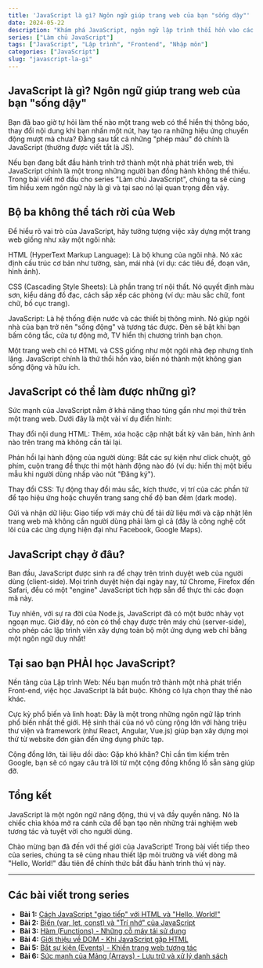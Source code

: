 ```yaml
---
title: 'JavaScript là gì? Ngôn ngữ giúp trang web của bạn "sống dậy"'
date: 2024-05-22
description: "Khám phá JavaScript, ngôn ngữ lập trình thổi hồn vào các trang web, biến chúng từ những tài liệu tĩnh thành các ứng dụng tương tác và sống động."
series: ["Làm chủ JavaScript"]
tags: ["JavaScript", "Lập trình", "Frontend", "Nhập môn"]
categories: ["JavaScript"]
slug: "javascript-la-gi"
---
```


## JavaScript là gì? Ngôn ngữ giúp trang web của bạn "sống dậy"

Bạn đã bao giờ tự hỏi làm thế nào một trang web có thể hiển thị thông báo, thay đổi nội dung khi bạn nhấn một nút, hay tạo ra những hiệu ứng chuyển động mượt mà chưa? Đằng sau tất cả những "phép màu" đó chính là JavaScript (thường được viết tắt là JS).

Nếu bạn đang bắt đầu hành trình trở thành một nhà phát triển web, thì JavaScript chính là một trong những người bạn đồng hành không thể thiếu. Trong bài viết mở đầu cho series "Làm chủ JavaScript", chúng ta sẽ cùng tìm hiểu xem ngôn ngữ này là gì và tại sao nó lại quan trọng đến vậy.

## Bộ ba không thể tách rời của Web

Để hiểu rõ vai trò của JavaScript, hãy tưởng tượng việc xây dựng một trang web giống như xây một ngôi nhà:

HTML (HyperText Markup Language): Là bộ khung của ngôi nhà. Nó xác định cấu trúc cơ bản như tường, sàn, mái nhà (ví dụ: các tiêu đề, đoạn văn, hình ảnh).

CSS (Cascading Style Sheets): Là phần trang trí nội thất. Nó quyết định màu sơn, kiểu dáng đồ đạc, cách sắp xếp các phòng (ví dụ: màu sắc chữ, font chữ, bố cục trang).

JavaScript: Là hệ thống điện nước và các thiết bị thông minh. Nó giúp ngôi nhà của bạn trở nên "sống động" và tương tác được. Đèn sẽ bật khi bạn bấm công tắc, cửa tự động mở, TV hiển thị chương trình bạn chọn.

Một trang web chỉ có HTML và CSS giống như một ngôi nhà đẹp nhưng tĩnh lặng. JavaScript chính là thứ thổi hồn vào, biến nó thành một không gian sống động và hữu ích.

## JavaScript có thể làm được những gì?

Sức mạnh của JavaScript nằm ở khả năng thao túng gần như mọi thứ trên một trang web. Dưới đây là một vài ví dụ điển hình:

Thay đổi nội dung HTML: Thêm, xóa hoặc cập nhật bất kỳ văn bản, hình ảnh nào trên trang mà không cần tải lại.

Phản hồi lại hành động của người dùng: Bắt các sự kiện như click chuột, gõ phím, cuộn trang để thực thi một hành động nào đó (ví dụ: hiển thị một biểu mẫu khi người dùng nhấp vào nút "Đăng ký").

Thay đổi CSS: Tự động thay đổi màu sắc, kích thước, vị trí của các phần tử để tạo hiệu ứng hoặc chuyển trang sang chế độ ban đêm (dark mode).

Gửi và nhận dữ liệu: Giao tiếp với máy chủ để tải dữ liệu mới và cập nhật lên trang web mà không cần người dùng phải làm gì cả (đây là công nghệ cốt lõi của các ứng dụng hiện đại như Facebook, Google Maps).

## JavaScript chạy ở đâu?

Ban đầu, JavaScript được sinh ra để chạy trên trình duyệt web của người dùng (client-side). Mọi trình duyệt hiện đại ngày nay, từ Chrome, Firefox đến Safari, đều có một "engine" JavaScript tích hợp sẵn để thực thi các đoạn mã này.

Tuy nhiên, với sự ra đời của Node.js, JavaScript đã có một bước nhảy vọt ngoạn mục. Giờ đây, nó còn có thể chạy được trên máy chủ (server-side), cho phép các lập trình viên xây dựng toàn bộ một ứng dụng web chỉ bằng một ngôn ngữ duy nhất!

## Tại sao bạn PHẢI học JavaScript?

Nền tảng của Lập trình Web: Nếu bạn muốn trở thành một nhà phát triển Front-end, việc học JavaScript là bắt buộc. Không có lựa chọn thay thế nào khác.

Cực kỳ phổ biến và linh hoạt: Đây là một trong những ngôn ngữ lập trình phổ biến nhất thế giới. Hệ sinh thái của nó vô cùng rộng lớn với hàng triệu thư viện và framework (như React, Angular, Vue.js) giúp bạn xây dựng mọi thứ từ website đơn giản đến ứng dụng phức tạp.

Cộng đồng lớn, tài liệu dồi dào: Gặp khó khăn? Chỉ cần tìm kiếm trên Google, bạn sẽ có ngay câu trả lời từ một cộng đồng khổng lồ sẵn sàng giúp đỡ.

## Tổng kết

JavaScript là một ngôn ngữ năng động, thú vị và đầy quyền năng. Nó là chiếc chìa khóa mở ra cánh cửa để bạn tạo nên những trải nghiệm web tương tác và tuyệt vời cho người dùng.

Chào mừng bạn đã đến với thế giới của JavaScript! Trong bài viết tiếp theo của series, chúng ta sẽ cùng nhau thiết lập môi trường và viết dòng mã "Hello, World!" đầu tiên để chính thức bắt đầu hành trình thú vị này.

---

## Các bài viết trong series

- **Bài 1:** [Cách JavaScript "giao tiếp" với HTML và "Hello, World!"](/posts/javascript/javascript-hello-world/)
- **Bài 2:** [Biến (var, let, const) và "Trí nhớ" của JavaScript](/posts/javascript/javascript-bien-kieu-du-lieu/)
- **Bài 3:** [Hàm (Functions) - Những cỗ máy tái sử dụng](/posts/javascript/javascript-ham-functions/)
- **Bài 4:** [Giới thiệu về DOM - Khi JavaScript gặp HTML](/posts/javascript/javascript-dom-interaction/)
- **Bài 5:** [Bắt sự kiện (Events) - Khiến trang web tương tác](/posts/javascript/javascript-events/)
- **Bài 6:** [Sức mạnh của Mảng (Arrays) - Lưu trữ và xử lý danh sách](/posts/javascript/javascript-mang-arrays/)
